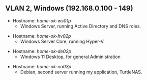 ## VLAN 2, Windows (192.168.0.100 - 149)

- Hostname: *home-ok-ws01p*
  - Windows Server, running Active Directory and DNS roles.
>
- Hostname: *home-ok-hv02p*
  - Windows Server Core, running Hyper-V.
>
- Hostname: *home-ok-de02p*
  - Windows 11 Desktop, for general Administration
>
- Hostname: *home-ok-na03p*
  - Debian, second server running my application, TurtleNAS.
